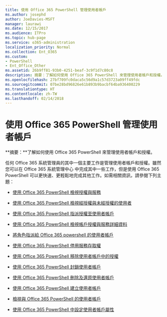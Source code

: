 ```yaml
---
title: 使用 Office 365 PowerShell 管理使用者帳戶
ms.author: josephd
author: JoeDavies-MSFT
manager: laurawi
ms.date: 12/15/2017
ms.audience: ITPro
ms.topic: hub-page
ms.service: o365-administration
localization_priority: Normal
ms.collection: Ent_O365
ms.custom:
- PowerShell
- Ent_Office_Other
ms.assetid: 26b9ff81-93b0-4251-beaf-3c9f1d7c80c8
description: 摘要：了解如何使用 Office 365 PowerShell 來管理使用者帳戶和授權。
ms.openlocfilehash: 27bf709fc0daca5c56d9a1c57d3723a09ff49fdc
ms.sourcegitcommit: 07be28bd96826e61b893b9bacbf64ba936400229
ms.translationtype: HT
ms.contentlocale: zh-TW
ms.lasthandoff: 02/14/2018
---
```

# <a name="manage-user-accounts-and-licenses-with-office-365-powershell"></a>使用 Office 365 PowerShell 管理使用者帳戶

 **摘要：**了解如何使用 Office 365 PowerShell 來管理使用者帳戶和授權。
  
任何 Office 365 系統管理員的其中一個主要工作是管理使用者帳戶和授權。雖然您可以在 Office 365 系統管理中心 中完成其中一些工作，但是使用 Office 365 PowerShell 可以更快速、更輕鬆地完成其他工作。如需相關資訊，請參閱下列主題：
  
- [使用 Office 365 PowerShell 檢視授權與服務](view-licenses-and-services-with-office-365-powershell.md)
    
- [使用 Office 365 PowerShell 檢視經授權與未經授權的使用者](view-licensed-and-unlicensed-users-with-office-365-powershell.md)
    
- [使用 Office 365 PowerShell 指派授權至使用者帳戶](assign-licenses-to-user-accounts-with-office-365-powershell.md)
    
- [使用 Office 365 PowerShell 檢視帳戶授權與服務詳細資料](view-account-license-and-service-details-with-office-365-powershell.md)
    
- [將角色指派給 Office 365 powershell 的使用者帳戶](assign-roles-to-user-accounts-with-office-365-powershell.md)
    
- [使用 Office 365 PowerShell 停用服務存取權](disable-access-to-services-with-office-365-powershell.md)
    
- [使用 Office 365 PowerShell 移除使用者帳戶中的授權](remove-licenses-from-user-accounts-with-office-365-powershell.md)
    
- [使用 Office 365 PowerShell 封鎖使用者帳戶](block-user-accounts-with-office-365-powershell.md)
    
- [使用 Office 365 PowerShell 刪除及還原使用者帳戶](delete-and-restore-user-accounts-with-office-365-powershell.md)
    
- [使用 Office 365 PowerShell 建立使用者帳戶](create-user-accounts-with-office-365-powershell.md)
    
- [檢視與 Office 365 PowerShell 的使用者帳戶](view-user-accounts-with-office-365-powershell.md)
    
- [使用 Office 365 PowerShell 中設定使用者帳戶屬性](configure-user-account-properties-with-office-365-powershell.md)
    

